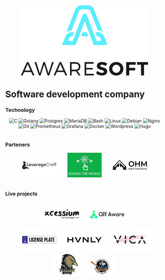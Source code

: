<div align="center"><a href="https://github.com/AwareRO"><img src="profile/logo-dark.png" alt="Aware Soft Logo"/></a></div>

# Software development company

### Technology
<div align="center">
<img alt="C" width="30px" src="https://cdn.jsdelivr.net/gh/devicons/devicon@latest/icons/c/c-original.svg" />
<img alt="Golang" width="30px" src="https://cdn.jsdelivr.net/gh/devicons/devicon@latest/icons/go/go-original.svg" />
<img alt="Postgres" width="30px" src="https://cdn.jsdelivr.net/gh/devicons/devicon@latest/icons/postgresql/postgresql-original.svg" />
<img alt="MariaDB" width="30px" src="https://cdn.jsdelivr.net/gh/devicons/devicon@latest/icons/mariadb/mariadb-original.svg" />
<img alt="Bash" width="30px" src="https://cdn.jsdelivr.net/gh/devicons/devicon@latest/icons/bash/bash-original.svg" />
<img alt="Linux" width="30px" src="https://cdn.jsdelivr.net/gh/devicons/devicon@latest/icons/linux/linux-original.svg" />
<img alt="Debian" width="30px" src="https://cdn.jsdelivr.net/gh/devicons/devicon@latest/icons/debian/debian-original.svg" />
<img alt="Nginx" width="30px" src="https://cdn.jsdelivr.net/gh/devicons/devicon@latest/icons/nginx/nginx-original.svg" />
<img alt="Git" width="30px" src="https://cdn.jsdelivr.net/gh/devicons/devicon@latest/icons/git/git-original.svg" />
<img alt="Prometheus" width="30px" src="https://cdn.jsdelivr.net/gh/devicons/devicon@latest/icons/prometheus/prometheus-original.svg" />
<img alt="Grafana" width="30px" src="https://cdn.jsdelivr.net/gh/devicons/devicon@latest/icons/grafana/grafana-original.svg" />
<img alt="Docker" width="30px" src="https://cdn.jsdelivr.net/gh/devicons/devicon@latest/icons/docker/docker-original.svg" />
<img alt="Wordpress" width="30px" src="https://cdn.jsdelivr.net/gh/devicons/devicon@latest/icons/wordpress/wordpress-original.svg" />
<img alt="Hugo" width="30px" src="https://cdn.jsdelivr.net/gh/devicons/devicon@latest/icons/hugo/hugo-original.svg" />
</div>

#

### Parteners
<div align="center">
<a href="https://leveragecraft.com"><img src="profile/leverage.png" alt="Leverage Craft Logo" width="140"/></a>
<a href="https://www.linkedin.com/company/scrape-the-world"><img src="profile/scrape-the-world.png" alt="Scrape the world" width="140"/></a>
<a href="https://leveragecraft.com"><img src="profile/ohm-logo.png" alt="OHM SoftWorks Logo" width="140"/></a>
</div>

#

### Live projects
<div align="center">
<a href="https://xcessium.com"><img src="profile/xcessium.png" alt="Xcessium Logo" width="140"/></a>
<a href="https://qr.aware.ro"><img src="profile/qr-aware.png" alt="QR Aware Logo" width="140"/></a>
</div>
<div align="center">
<a href="https://lp.aware.ro"><img src="profile/license-plate.png" alt="LP Aware Logo" width="140"/></a>
<a href="https://hvnly.ro"><img src="profile/hvnly.png" alt="Hvnly Logo" width="140"/></a>
<a href="https://vicabeauty.ro"><img src="profile/vica.png" alt="Vicabeauty Logo" width="140"/></a>
</div>
<div align="center">
<a href="https://eaglescluj.ro"><img src="profile/eagles.png" alt="EaglesCluj Logo" width="100"/></a>
<a href="https://twolves.aware.ro"><img src="profile/wolves.png" alt="Thunder Wolves Logo" width="100"/></a>
</div>

#
